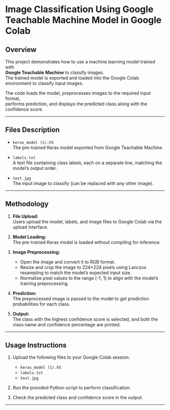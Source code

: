 # Image Classification Using Google Teachable Machine Model in Google Colab

## Overview

This project demonstrates how to use a machine learning model trained with  
**Google Teachable Machine** to classify images.  
The trained model is exported and loaded into the Google Colab environment to classify input images.

The code loads the model, preprocesses images to the required input format,  
performs prediction, and displays the predicted class along with the confidence score.

---

## Files Description

- `keras_model (1).h5`  
  The pre-trained Keras model exported from Google Teachable Machine.

- `labels.txt`  
  A text file containing class labels, each on a separate line, matching the model’s output order.

- `test.jpg`  
  The input image to classify (can be replaced with any other image).

---

## Methodology

1. **File Upload:**  
   Users upload the model, labels, and image files to Google Colab via the upload interface.

2. **Model Loading:**  
   The pre-trained Keras model is loaded without compiling for inference.

3. **Image Preprocessing:**  
   - Open the image and convert it to RGB format.  
   - Resize and crop the image to 224×224 pixels using Lanczos resampling to match the model’s expected input size.  
   - Normalize pixel values to the range [-1, 1] to align with the model’s training preprocessing.

4. **Prediction:**  
   The preprocessed image is passed to the model to get prediction probabilities for each class.

5. **Output:**  
   The class with the highest confidence score is selected, and both the class name and confidence percentage are printed.

---

## Usage Instructions

1. Upload the following files to your Google Colab session:  
   - `keras_model (1).h5`  
   - `labels.txt`  
   - `test.jpg` 

2. Run the provided Python script to perform classification.

3. Check the predicted class and confidence score in the output.

---


